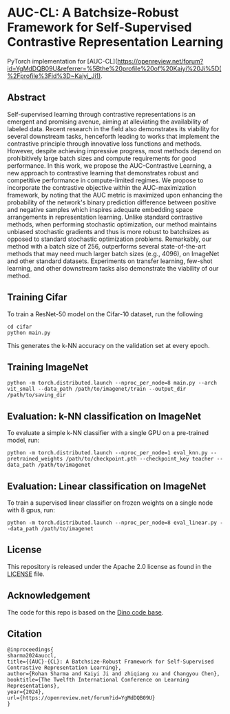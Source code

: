 
# AUC-CL: A Batchsize-Robust Framework for Self-Supervised Contrastive Representation Learning
PyTorch implementation for [AUC-CL](https://openreview.net/forum?id=YgMdDQB09U&referrer=%5Bthe%20profile%20of%20Kaiyi%20Ji%5D(%2Fprofile%3Fid%3D~Kaiyi_Ji1).

## Abstract
Self-supervised learning through contrastive representations is an emergent and promising avenue, aiming at alleviating the availability of labeled data. Recent research in the field also demonstrates its viability for several downstream tasks, henceforth leading to works that implement the contrastive principle through innovative loss functions and methods. However, despite achieving impressive progress, most methods depend on prohibitively large batch sizes and compute requirements for good performance. In this work, we propose the AUC-Contrastive Learning, a new approach to contrastive learning that demonstrates robust and competitive performance in compute-limited regimes. We propose to incorporate the contrastive objective within the AUC-maximization framework, by noting that the AUC metric is maximized upon enhancing the probability of the network's binary prediction difference between positive and negative samples which inspires adequate embedding space arrangements in representation learning. Unlike standard contrastive methods, when performing stochastic optimization, our method maintains unbiased stochastic gradients and thus is more robust to batchsizes as opposed to standard stochastic optimization problems. Remarkably, our method with a batch size of 256, outperforms several state-of-the-art methods that may need much larger batch sizes (e.g., 4096), on ImageNet and other standard datasets. Experiments on transfer learning, few-shot learning, and other downstream tasks also demonstrate the viability of our method.

## Training Cifar
To train a ResNet-50 model on the Cifar-10 dataset, run the following

```
cd cifar
python main.py
```
This generates the k-NN accuracy on the validation set at every epoch.

## Training ImageNet
```
python -m torch.distributed.launch --nproc_per_node=8 main.py --arch vit_small --data_path /path/to/imagenet/train --output_dir /path/to/saving_dir
```

## Evaluation: k-NN classification on ImageNet
To evaluate a simple k-NN classifier with a single GPU on a pre-trained model, run:
```
python -m torch.distributed.launch --nproc_per_node=1 eval_knn.py --pretrained_weights /path/to/checkpoint.pth --checkpoint_key teacher --data_path /path/to/imagenet 
```

## Evaluation: Linear classification on ImageNet
To train a supervised linear classifier on frozen weights on a single node with 8 gpus, run:
```
python -m torch.distributed.launch --nproc_per_node=8 eval_linear.py --data_path /path/to/imagenet
```

## License
This repository is released under the Apache 2.0 license as found in the [LICENSE](LICENSE) file.

## Acknowledgement
The code for this repo is based on the [Dino code base](https://github.com/facebookresearch/dino).

## Citation

```
@inproceedings{
sharma2024auccl,
title={{AUC}-{CL}: A Batchsize-Robust Framework for Self-Supervised Contrastive Representation Learning},
author={Rohan Sharma and Kaiyi Ji and zhiqiang xu and Changyou Chen},
booktitle={The Twelfth International Conference on Learning Representations},
year={2024},
url={https://openreview.net/forum?id=YgMdDQB09U}
}
```
